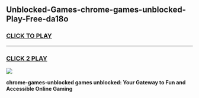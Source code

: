 
## Unblocked-Games-chrome-games-unblocked-Play-Free-da18o
<h3>
<a href="https://premium76.site?title=chrome-games-unblocked&ref=18A1">CLICK TO PLAY</a></h3>
<hr>

<h3>
<a href="https://premium76.site?title=chrome-games-unblocked&ref=18A1">CLICK 2 PLAY</a>
  
</h3>

<a href="https://premium76.site?title=chrome-games-unblocked&ref=18A1"><img src="https://clearcache.store/games.png"></a>


**chrome-games-unblocked games unblocked: Your Gateway to Fun and Accessible Online Gaming**
